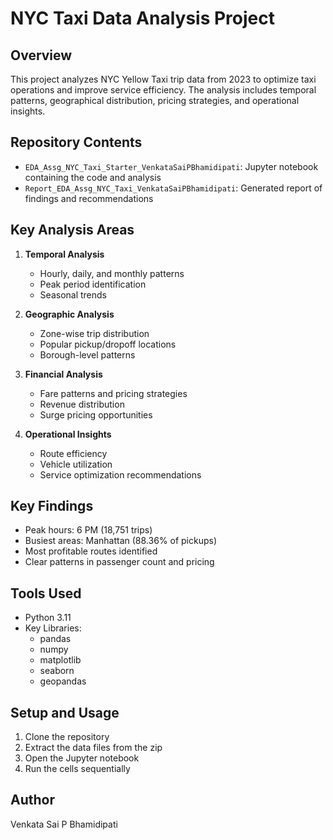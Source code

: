 # NYC Taxi Data Analysis Project

## Overview
This project analyzes NYC Yellow Taxi trip data from 2023 to optimize taxi operations and improve service efficiency. The analysis includes temporal patterns, geographical distribution, pricing strategies, and operational insights.

## Repository Contents
- `EDA_Assg_NYC_Taxi_Starter_VenkataSaiPBhamidipati`: Jupyter notebook containing the code and analysis
- `Report_EDA_Assg_NYC_Taxi_VenkataSaiPBhamidipati`: Generated report of findings and recommendations

## Key Analysis Areas
1. **Temporal Analysis**
   - Hourly, daily, and monthly patterns
   - Peak period identification
   - Seasonal trends

2. **Geographic Analysis**
   - Zone-wise trip distribution
   - Popular pickup/dropoff locations
   - Borough-level patterns

3. **Financial Analysis**
   - Fare patterns and pricing strategies
   - Revenue distribution
   - Surge pricing opportunities

4. **Operational Insights**
   - Route efficiency
   - Vehicle utilization
   - Service optimization recommendations

## Key Findings
- Peak hours: 6 PM (18,751 trips)
- Busiest areas: Manhattan (88.36% of pickups)
- Most profitable routes identified
- Clear patterns in passenger count and pricing

## Tools Used
- Python 3.11
- Key Libraries:
  - pandas
  - numpy
  - matplotlib
  - seaborn
  - geopandas

## Setup and Usage
1. Clone the repository
2. Extract the data files from the zip
3. Open the Jupyter notebook
4. Run the cells sequentially

## Author
Venkata Sai P Bhamidipati
